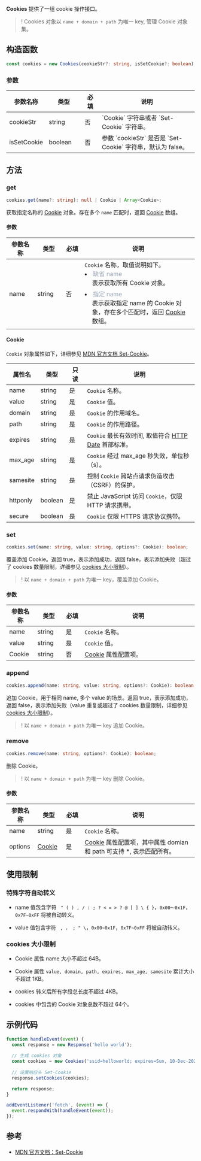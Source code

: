 **Cookies** 提供了一组 cookie 操作接口。

>! Cookies 对象以 `name + domain + path` 为唯一 key, 管理 Cookie 对象集。

## 构造函数
```typescript
const cookies = new Cookies(cookieStr?: string, isSetCookie?: boolean);
```

### 参数

<table>
  <thead>
    <tr>
      <th width="10%">参数名称</th>
      <th width="20%">类型</th>
      <th width="10%">必填</th>
      <th width="60%">说明</th>
    </tr>
  </thead>
  <tbody>
    <tr>
      <td>cookieStr</td>
      <td>string</td>
      <td>否</td>
      <td>`Cookie` 字符串或者 `Set-Cookie` 字符串。</td>
    </tr>
    <tr>
      <td>isSetCookie</td>
      <td>boolean</td>
      <td>否</td>
      <td>参数 `cookieStr` 是否是 `Set-Cookie` 字符串，默认为 false。</td>
    </tr>
  </tbody>
</table>

## 方法
### get
```typescript
cookies.get(name?: string): null | Cookie | Array<Cookie>;
```

获取指定名称的 [Cookie](#Cookie) 对象。存在多个 `name` 匹配时，返回 [Cookie](#Cookie) 数组。

#### 参数

<table>
  <thead>
    <tr>
      <th width="15%">参数名称</th>
      <th width="15%">类型</th>
      <th width="10%">必填</th>
      <th width="60%">说明</th>
    </tr>
  </thead>
  <tbody>
    <tr>
      <td>name</td>
      <td>string</td>
      <td>否</td>
      <td>
        <code>Cookie</code> 名称，取值说明如下。
        <li>
          <font color="#9ba6b7">缺省 name </font><br/>
          <div style="padding-left: 20px;padding-bottom: 6px">
            表示获取所有 Cookie 对象。
          </div> 
        </li>
        <li>
          <font color="#9ba6b7">指定 name </font><br/>
          <div style="padding-left: 20px;padding-bottom: 6px">
            表示获取指定 name 的 Cookie 对象，存在多个匹配时，返回 <a href="#Cookie">Cookie</a> 数组。
          </div> 
        </li>
      </td>
    </tr>
  </tbody>
</table>

#### Cookie[](id:Cookie)
`Cookie` 对象属性如下，详细参见 [MDN 官方文档 Set-Cookie](https://developer.mozilla.org/en-US/docs/Web/HTTP/Headers/Set-Cookie)。

<table>
	<thead>
		<tr>
			<th width="10%">属性名</th>
			<th width="15%">类型</th>
			<th width="10%">只读</th>
			<th width="65%">说明</th>
	</tr>
	</thead>
	<tbody>
		<tr>
			<td>name</td>
			<td>string</td>
			<td>是</td>
			<td><code>Cookie</code> 名称。</td>
		</tr>
    <tr>
			<td>value</td>
			<td>string</td>
			<td>是</td>
			<td><code>Cookie</code> 值。</td>
		</tr>
    <tr>
			<td>domain</td>
			<td>string</td>
			<td>是</td>
			<td><code>Cookie</code> 的作用域名。</td>
		</tr>
    <tr>
			<td>path</td>
			<td>string</td>
			<td>是</td>
			<td><code>Cookie</code> 的作用路径。</td>
		</tr>
    <tr>
			<td>expires</td>
			<td>string</td>
			<td>是</td>
			<td>
        <code>Cookie</code> 最长有效时间, 取值符合 <a href="https://developer.mozilla.org/en-US/docs/Web/HTTP/Headers/Date">HTTP Date</a> 首部标准。
      </td>
		</tr>
    <tr>
			<td>max_age</td>
			<td>string</td>
			<td>是</td>
			<td><code>Cookie</code> 经过 max_age 秒失效，单位秒（s）。</td>
		</tr>
    <tr>
			<td>samesite</td>
			<td>string</td>
			<td>是</td>
			<td>控制 <code>Cookie</code> 跨站点请求伪造攻击（CSRF）的保护。</td>
		</tr>
    <tr>
			<td>httponly</td>
			<td>boolean</td>
			<td>是</td>
			<td>禁止 JavaScript 访问 <code>Cookie</code>，仅限 HTTP 请求携带。</td>
		</tr>
    <tr>
			<td>secure</td>
			<td>boolean</td>
			<td>是</td>
			<td><code>Cookie</code> 仅限 HTTPS 请求协议携带。</td>
		</tr>
	</tbody>
</table>


### set
```typescript
cookies.set(name: string, value: string, options?: Cookie): boolean;
```

覆盖添加 Cookie。返回 true，表示添加成功，返回 false，表示添加失败（超过了 cookies 数量限制，详细参见 [cookies 大小限制](#CookiesLimit)）。

>! 以 `name + domain + path` 为唯一 key，覆盖添加 Cookie。

#### 参数

<table>
  <thead>
    <tr>
      <th width="15%">参数名称</th>
      <th width="15%">类型</th>
      <th width="10%">必填</th>
      <th width="60%">说明</th>
    </tr>
  </thead>
  <tbody>
    <tr>
      <td>name</td>
      <td>string</td>
      <td>是</td>
      <td><code>Cookie</code> 名称。</td>
    </tr>
    <tr>
      <td>value</td>
      <td>string</td>
      <td>是</td>
      <td><code>Cookie</code> 值。</td>
    </tr>
    <tr>
      <td>Cookie</td>
      <td>string</td>
      <td>否</td>
      <td><a href="#Cookie">Cookie</a> 属性配置项。</td>
    </tr>
  </tbody>
</table>

### append
```typescript
cookies.append(name: string, value: string, options?: Cookie): boolean;
```

追加 Cookie，用于相同 name, 多个 value 的场景。返回 true，表示添加成功，返回 false，表示添加失败（value 重复或超过了 cookies 数量限制，详细参见 [cookies 大小限制](#CookiesLimit)）。

>! 以 `name + domain + path` 为唯一 key 追加 Cookie。

### remove
```typescript
cookies.remove(name: string, options?: Cookie): boolean;
```

删除 Cookie。

>! 以 `name + domain + path` 为唯一 key 删除 Cookie。

#### 参数

<table>
  <thead>
    <tr>
      <th width="15%">参数名称</th>
      <th width="15%">类型</th>
      <th width="10%">必填</th>
      <th width="60%">说明</th>
    </tr>
  </thead>
  <tbody>
    <tr>
      <td>name</td>
      <td>string</td>
      <td>是</td>
      <td><code>Cookie</code> 名称。</td>
    </tr>
    <tr>
      <td>options</td>
      <td><a href="#Cookie">Cookie</a></td>
      <td>是</td>
      <td>
        <a href="#Cookie">Cookie</a> 属性配置项，其中属性 domian 和 path 可支持 *, 表示匹配所有。
      </td>
    </tr>
  </tbody>
</table>

## 使用限制
### 特殊字符自动转义
- name 值包含字符 ` " ( ) , / : ; ? < = > ? @ [ ] \ { }`，`0x00～0x1F`， `0x7F~0xFF` 将被自动转义。

- value 值包含字符 ` , ， ; " \`，`0x00~0x1F`，`0x7F~0xFF` 将被自动转义。

### cookies 大小限制[](id:CookiesLimit)
- Cookie 属性 name 大小不超过 64B。

- Cookie 属性 `value, domain, path, expires, max_age, samesite` 累计大小不超过 1KB。

- cookies 转义后所有字段总长度不超过 4KB。

- cookies 中包含的 Cookie 对象总数不超过 64个。

## 示例代码
```typescript
function handleEvent(event) {
  const response = new Response('hello world');
    
  // 生成 cookies 对象
  const cookies = new Cookies('ssid=helloworld; expires=Sun, 10-Dec-2023 03:10:01 GMT; path=/; domain=.tencentcloud.com; samesite=.tencentcloud.com', true);
  
  // 设置响应头 Set-Cookie
  response.setCookies(cookies);

  return response;
}

addEventListener('fetch', (event) => {    
  event.respondWith(handleEvent(event));
});
```

## 参考
- [MDN 官方文档：Set-Cookie](https://developer.mozilla.org/en-US/docs/Web/HTTP/Headers/Set-Cookie)

